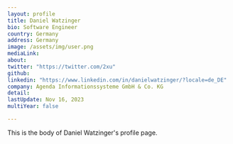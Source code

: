 ```yaml
---
layout: profile
title: Daniel Watzinger
bio: Software Engineer
country: Germany
address: Germany
image: /assets/img/user.png
mediaLink:
about:
twitter: "https://twitter.com/2xu"
github:
linkedin: "https://www.linkedin.com/in/danielwatzinger/?locale=de_DE"
company: Agenda Informationssysteme GmbH & Co. KG
detail:
lastUpdate: Nov 16, 2023
multiYear: false

---
```


This is the body of Daniel Watzinger's profile page.
